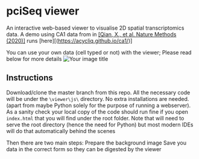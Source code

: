 # pciSeq viewer
An interactive web-based viewer to visualise 2D spatial transcriptomics data. A demo using 
CA1 data from in [[Qian, X., et al. Nature Methods (2020)]](https://www.nature.com/articles/s41592-019-0631-4) runs
 [here][(https://acycliq.github.io/ca1/)]

You can use your own data (cell typed or not) with the viewer; Please read below for more details
<img src="viewer/assets/screenshot.jpg" alt="Your image title"/>

## Instructions
Download/clone the master branch from this repo. All the necessary code will be under the `\viewer\js\` directory. No extra installations are needed. (apart from maybe Python solely for the purpose of running a webserver). 
As a sanity check your local copy of the code should run fine if you open `index.html` that you will 
find under the root folder. Note that will need to serve the root directory (hence the need for Python) 
but most modern IDEs will do that automatically behind the scenes    

Then there are two main steps:
 Prepare the background image
 Save you data in the correct form so they can be digested by the viewer


